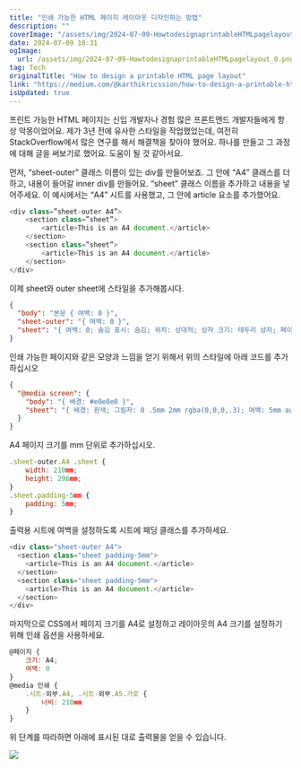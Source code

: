 ```yaml
---
title: "인쇄 가능한 HTML 페이지 레이아웃 디자인하는 방법"
description: ""
coverImage: "/assets/img/2024-07-09-HowtodesignaprintableHTMLpagelayout_0.png"
date: 2024-07-09 18:31
ogImage:
  url: /assets/img/2024-07-09-HowtodesignaprintableHTMLpagelayout_0.png
tag: Tech
originalTitle: "How to design a printable HTML page layout"
link: "https://medium.com/@karthikricssion/how-to-design-a-printable-html-page-layout-802bc9ea61dd"
isUpdated: true
---
```


프린트 가능한 HTML 페이지는 신입 개발자나 경험 많은 프론트엔드 개발자들에게 항상 악몽이었어요. 제가 3년 전에 유사한 스타일을 작업했었는데, 여전히 StackOverflow에서 많은 연구를 해서 해결책을 찾아야 했어요. 하나를 만들고 그 과정에 대해 글을 써보기로 했어요. 도움이 될 것 같아서요.

먼저, “sheet-outer” 클래스 이름이 있는 div를 만들어보죠. 그 안에 “A4” 클래스를 더하고, 내용이 들어갈 inner div를 만들어요. “sheet” 클래스 이름을 추가하고 내용을 넣어주세요. 이 예시에서는 “A4” 시트를 사용했고, 그 안에 article 요소를 추가했어요.

```js
<div class=”sheet-outer A4”>
    <section class=”sheet”>
        <article>This is an A4 document.</article>
    </section>
    <section class=”sheet”>
        <article>This is an A4 document.</article>
    </section>
</div>
```

이제 sheet와 outer sheet에 스타일을 추가해봅시다.

<!-- seedividend - 사각형 -->

<ins class="adsbygoogle"
     style="display:block"
     data-ad-client="ca-pub-4877378276818686"
     data-ad-slot="1898504329"
     data-ad-format="auto"
     data-full-width-responsive="true"></ins>

<script>
     (adsbygoogle = window.adsbygoogle || []).push({});
</script>

```json
{
  "body": "본문 { 여백: 0 }",
  "sheet-outer": "{ 여백: 0 }",
  "sheet": "{ 여백: 0; 숨김 표시: 숨김; 위치: 상대적; 상자 크기: 테두리 상자; 페이지 나누기: 항상;}"
}
```

인쇄 가능한 페이지와 같은 모양과 느낌을 얻기 위해서 위의 스타일에 아래 코드를 추가하십시오

```json
{
  "@media screen": {
    "body": "{ 배경: #e0e0e0 }",
    "sheet": "{ 배경: 흰색; 그림자: 0 .5mm 2mm rgba(0,0,0,.3); 여백: 5mm auto; }"
  }
}
```

A4 페이지 크기를 mm 단위로 추가하십시오.

<!-- seedividend - 사각형 -->

<ins class="adsbygoogle"
     style="display:block"
     data-ad-client="ca-pub-4877378276818686"
     data-ad-slot="1898504329"
     data-ad-format="auto"
     data-full-width-responsive="true"></ins>

<script>
     (adsbygoogle = window.adsbygoogle || []).push({});
</script>

```js
.sheet-outer.A4 .sheet {
    width: 210mm;
    height: 296mm;
}
.sheet.padding-5mm {
    padding: 5mm;
}
```

출력용 시트에 여백을 설정하도록 시트에 패딩 클래스를 추가하세요.

```js
<div class="sheet-outer A4">
  <section class="sheet padding-5mm">
    <article>This is an A4 document.</article>
  </section>
  <section class="sheet padding-5mm">
    <article>This is an A4 document.</article>
  </section>
</div>
```

마지막으로 CSS에서 페이지 크기를 A4로 설정하고 레이아웃의 A4 크기를 설정하기 위해 인쇄 옵션을 사용하세요.

<!-- seedividend - 사각형 -->

<ins class="adsbygoogle"
     style="display:block"
     data-ad-client="ca-pub-4877378276818686"
     data-ad-slot="1898504329"
     data-ad-format="auto"
     data-full-width-responsive="true"></ins>

<script>
     (adsbygoogle = window.adsbygoogle || []).push({});
</script>

```js
@페이지 {
    크기: A4;
    여백: 0
}
@media 인쇄 {
    .시트-외부.A4, .시트-외부.A5.가로 {
        너비: 210mm
    }
}
```

위 단계를 따라하면 아래에 표시된 대로 출력물을 얻을 수 있습니다.

<img src="/assets/img/2024-07-09-HowtodesignaprintableHTMLpagelayout_0.png" />
